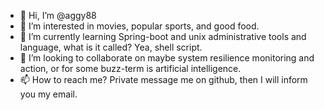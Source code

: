 - 👋 Hi, I’m @aggy88
- 👀 I’m interested in movies, popular sports, and good food.
- 🌱 I’m currently learning Spring-boot and unix administrative tools and language, what is it called? Yea, shell script.
- 💞️ I’m looking to collaborate on maybe system resilience monitoring and action, or for some buzz-term is artificial intelligence.
- 📫 How to reach me? Private message me on github, then I will inform you my email.

<!---
aggy88/aggy88 is a ✨ special ✨ repository because its `README.md` (this file) appears on your GitHub profile.
You can click the Preview link to take a look at your changes.
--->
